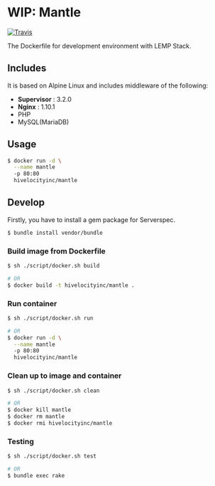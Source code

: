 # WIP: Mantle

[![Travis](https://img.shields.io/travis/hivelocityinc/mantle.svg?style=flat-square)](https://travis-ci.org/hivelocityinc/mantle)

The Dockerfile for development environment with LEMP Stack.


## Includes

It is based on Alpine Linux and includes middleware of the following:

- **Supervisor** : 3.2.0
- **Nginx** : 1.10.1
- PHP
- MySQL(MariaDB)


## Usage

```bash
$ docker run -d \
  --name mantle
  -p 80:80
  hivelocityinc/mantle
```


## Develop

Firstly, you have to install a gem package for Serverspec.

```bash
$ bundle install vendor/bundle
```

### Build image from Dockerfile

```bash
$ sh ./script/docker.sh build

# OR
$ docker build -t hivelocityinc/mantle .
```

### Run container

```bash
$ sh ./script/docker.sh run

# OR
$ docker run -d \
  --name mantle
  -p 80:80
  hivelocityinc/mantle
```

### Clean up to image and container

```bash
$ sh ./script/docker.sh clean

# OR
$ docker kill mantle
$ docker rm mantle
$ docker rmi hivelocityinc/mantle
```

### Testing

```bash
$ sh ./script/docker.sh test

# OR
$ bundle exec rake
```
